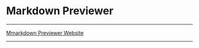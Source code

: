 <h1>Markdown Previewer</h1>
<hr />
<a href="https://markdown-previewer-hasnain.netlify.app/">Mmarkdown Previewer Website</a>
<hr />
